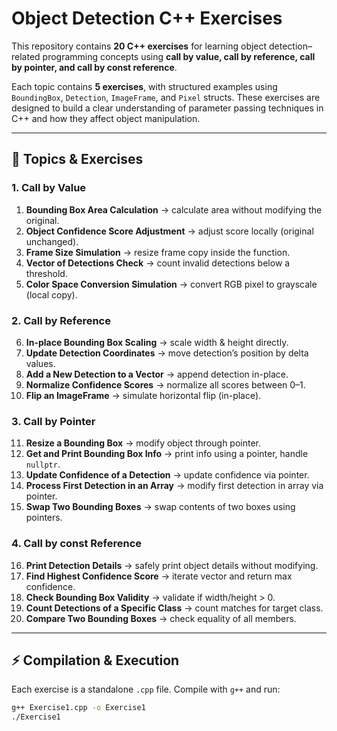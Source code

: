 # Object Detection C++ Exercises

This repository contains **20 C++ exercises** for learning object detection–related programming concepts using **call by value, call by reference, call by pointer, and call by const reference**.

Each topic contains **5 exercises**, with structured examples using `BoundingBox`, `Detection`, `ImageFrame`, and `Pixel` structs. These exercises are designed to build a clear understanding of parameter passing techniques in C++ and how they affect object manipulation.

---

## 📝 Topics & Exercises

### 1. Call by Value
1. **Bounding Box Area Calculation** → calculate area without modifying the original.  
2. **Object Confidence Score Adjustment** → adjust score locally (original unchanged).  
3. **Frame Size Simulation** → resize frame copy inside the function.  
4. **Vector of Detections Check** → count invalid detections below a threshold.  
5. **Color Space Conversion Simulation** → convert RGB pixel to grayscale (local copy).  

### 2. Call by Reference
6. **In-place Bounding Box Scaling** → scale width & height directly.  
7. **Update Detection Coordinates** → move detection’s position by delta values.  
8. **Add a New Detection to a Vector** → append detection in-place.  
9. **Normalize Confidence Scores** → normalize all scores between 0–1.  
10. **Flip an ImageFrame** → simulate horizontal flip (in-place).  

### 3. Call by Pointer
11. **Resize a Bounding Box** → modify object through pointer.  
12. **Get and Print Bounding Box Info** → print info using a pointer, handle `nullptr`.  
13. **Update Confidence of a Detection** → update confidence via pointer.  
14. **Process First Detection in an Array** → modify first detection in array via pointer.  
15. **Swap Two Bounding Boxes** → swap contents of two boxes using pointers.  

### 4. Call by const Reference
16. **Print Detection Details** → safely print object details without modifying.  
17. **Find Highest Confidence Score** → iterate vector and return max confidence.  
18. **Check Bounding Box Validity** → validate if width/height > 0.  
19. **Count Detections of a Specific Class** → count matches for target class.  
20. **Compare Two Bounding Boxes** → check equality of all members.  

---

## ⚡ Compilation & Execution

Each exercise is a standalone `.cpp` file. Compile with `g++` and run:

```bash
g++ Exercise1.cpp -o Exercise1
./Exercise1
